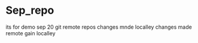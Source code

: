 # Sep_repo
its for demo
sep 20 git remote repos
changes mnde localley
changes made remote
gain localley
